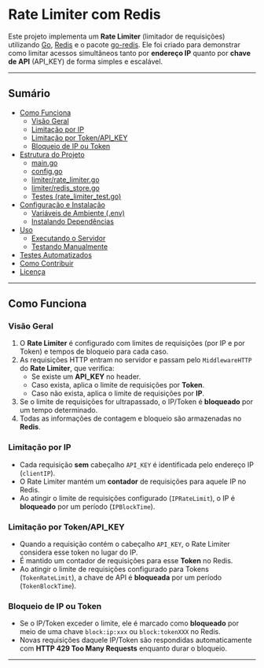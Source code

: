 # Rate Limiter com Redis

Este projeto implementa um **Rate Limiter** (limitador de requisições) utilizando [Go](https://golang.org/), [Redis](https://redis.io/) e o pacote [go-redis](https://github.com/redis/go-redis). Ele foi criado para demonstrar como limitar acessos simultâneos tanto por **endereço IP** quanto por **chave de API** (API_KEY) de forma simples e escalável.

---

## Sumário

- [Como Funciona](#como-funciona)
    - [Visão Geral](#visão-geral)
    - [Limitação por IP](#limitação-por-ip)
    - [Limitação por Token/API_KEY](#limitação-por-tokenapikey)
    - [Bloqueio de IP ou Token](#bloqueio-de-ip-ou-token)
- [Estrutura do Projeto](#estrutura-do-projeto)
    - [main.go](#main-go)
    - [config.go](#config-go)
    - [limiter/rate_limiter.go](#limiterrate_limitergo)
    - [limiter/redis_store.go](#limiterredis_storego)
    - [Testes (rate_limiter_test.go)](#testes-rate_limiter_testgo)
- [Configuração e Instalação](#configuração-e-instalação)
    - [Variáveis de Ambiente (.env)](#variáveis-de-ambiente-env)
    - [Instalando Dependências](#instalando-dependências)
- [Uso](#uso)
    - [Executando o Servidor](#executando-o-servidor)
    - [Testando Manualmente](#testando-manualmente)
- [Testes Automatizados](#testes-automatizados)
- [Como Contribuir](#como-contribuir)
- [Licença](#licença)

---

## Como Funciona

### Visão Geral

1. O **Rate Limiter** é configurado com limites de requisições (por IP e por Token) e tempos de bloqueio para cada caso.
2. As requisições HTTP entram no servidor e passam pelo `MiddlewareHTTP` do **Rate Limiter**, que verifica:
    - Se existe um **API_KEY** no header.
    - Caso exista, aplica o limite de requisições por **Token**.
    - Caso não exista, aplica o limite de requisições por **IP**.
3. Se o limite de requisições for ultrapassado, o IP/Token é **bloqueado** por um tempo determinado.
4. Todas as informações de contagem e bloqueio são armazenadas no **Redis**.

### Limitação por IP

- Cada requisição **sem** cabeçalho `API_KEY` é identificada pelo endereço IP (`clientIP`).
- O Rate Limiter mantém um **contador** de requisições para aquele IP no Redis.
- Ao atingir o limite de requisições configurado (`IPRateLimit`), o IP é **bloqueado** por um período (`IPBlockTime`).

### Limitação por Token/API_KEY

- Quando a requisição contém o cabeçalho `API_KEY`, o Rate Limiter considera esse token no lugar do IP.
- É mantido um contador de requisições para esse **Token** no Redis.
- Ao atingir o limite de requisições configurado para Tokens (`TokenRateLimit`), a chave de API é **bloqueada** por um período (`TokenBlockTime`).

### Bloqueio de IP ou Token

- Se o IP/Token exceder o limite, ele é marcado como **bloqueado** por meio de uma chave `block:ip:xxx` ou `block:tokenXXX` no Redis.
- Novas requisições daquele IP/Token são respondidas automaticamente com **HTTP 429 Too Many Requests** enquanto durar o bloqueio.

---